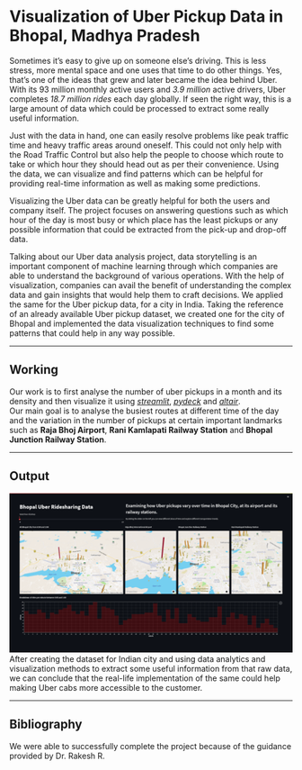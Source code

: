 # Visualization of Uber Pickup Data in Bhopal, Madhya Pradesh
Sometimes it’s easy to give up on someone else’s driving. This is less stress, more mental space and one uses that time to do other things. Yes, that’s one of the ideas that grew and later became the idea behind Uber. With its 93 million monthly active users and _3.9 million_ active drivers, Uber completes _18.7 million rides_ each day globally. If seen the right way, this is a large amount of data which could be processed to extract some really useful information.

Just with the data in hand, one can easily resolve problems like peak traffic time and heavy traffic areas around oneself. This could not only help with the Road Traffic Control but also help the people to choose which route to take or which hour they should head out as per their convenience. Using the data, we can visualize and find patterns which can be helpful for providing real-time information as well as making some predictions.  

Visualizing the Uber data can be greatly helpful for both the users and company itself. The project focuses on answering questions such as which hour of the day is most busy or which place has the least pickups or any possible information that could be extracted from the pick-up and drop-off data.

Talking about our Uber data analysis project, data storytelling is an important component of machine learning through which companies are able to understand the background of various operations. With the help of visualization, companies can avail the benefit of understanding the complex data and gain insights that would help them to craft decisions. We applied the same for the Uber pickup data, for a city in India. Taking the reference of an already available Uber pickup dataset, we created one for the city of Bhopal and implemented the data visualization techniques to find some patterns that could help in any way possible.

----
## Working
Our work is to first analyse the number of uber pickups in a month and its density and then visualize it using [_streamlit_](https://streamlit.io/), [_pydeck_](https://pydeck.gl/) and [_altair_](https://altair-viz.github.io/).  
Our main goal is to analyse the busiest routes at different time of the day and the variation in the number of pickups at certain important landmarks such as __Raja Bhoj Airport__, __Rani Kamlapati Railway Station__ and __Bhopal Junction Railway Station__. 

----
## Output
![output](./image/output.png)
After creating the dataset for Indian city and using data analytics and visualization methods to extract some useful information from that raw data, we can conclude that the real-life implementation of the same could help making Uber cabs more accessible to the customer.

----
## Bibliography
We were able to successfully complete the project because of the guidance provided by Dr. Rakesh R.
